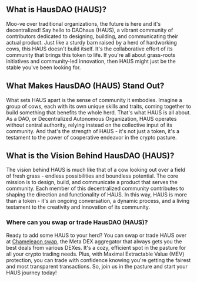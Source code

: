 <h2>What is HausDAO (HAUS)?</h2>

<p>Moo-ve over traditional organizations, the future is here and it's decentralized! Say hello to DAOhaus (HAUS), a vibrant community of contributors dedicated to designing, building, and communicating their actual product. Just like a sturdy barn raised by a herd of hardworking cows, this HAUS doesn't build itself. It's the collaborative effort of its community that brings this token to life. If you're all about grass-roots initiatives and community-led innovation, then HAUS might just be the stable you've been looking for.</p>

<h2>What Makes HausDAO (HAUS) Stand Out?</h2>

<p>What sets HAUS apart is the sense of community it embodies. Imagine a group of cows, each with its own unique skills and traits, coming together to build something that benefits the whole herd. That's what HAUS is all about. As a DAO, or Decentralized Autonomous Organization, HAUS operates without central authority, relying instead on the collective input of its community. And that's the strength of HAUS - it's not just a token, it's a testament to the power of cooperative endeavor in the crypto pasture.</p>

<h2>What is the Vision Behind HausDAO (HAUS)?</h2>

<p>The vision behind HAUS is much like that of a cow looking out over a field of fresh grass - endless possibilities and boundless potential. The core mission is to design, build, and communicate a product that serves the community. Each member of this decentralized community contributes to shaping the direction and functionality of HAUS. In this way, HAUS is more than a token - it's an ongoing conversation, a dynamic process, and a living testament to the creativity and innovation of its community.</p>

<h3>Where can you swap or trade HausDAO (HAUS)?</h3>

<p>Ready to add some HAUS to your herd? You can swap or trade HAUS over at <a href="https://chameleon.exchange/" target="_blank" rel="noopener">Chameleaon swap</a>, the Meta DEX aggregator that always gets you the best deals from various DEXes. It's a cozy, efficient spot in the pasture for all your crypto trading needs. Plus, with Maximal Extractable Value (MEV) protection, you can trade with confidence knowing you're getting the fairest and most transparent transactions. So, join us in the pasture and start your HAUS journey today!</p>
